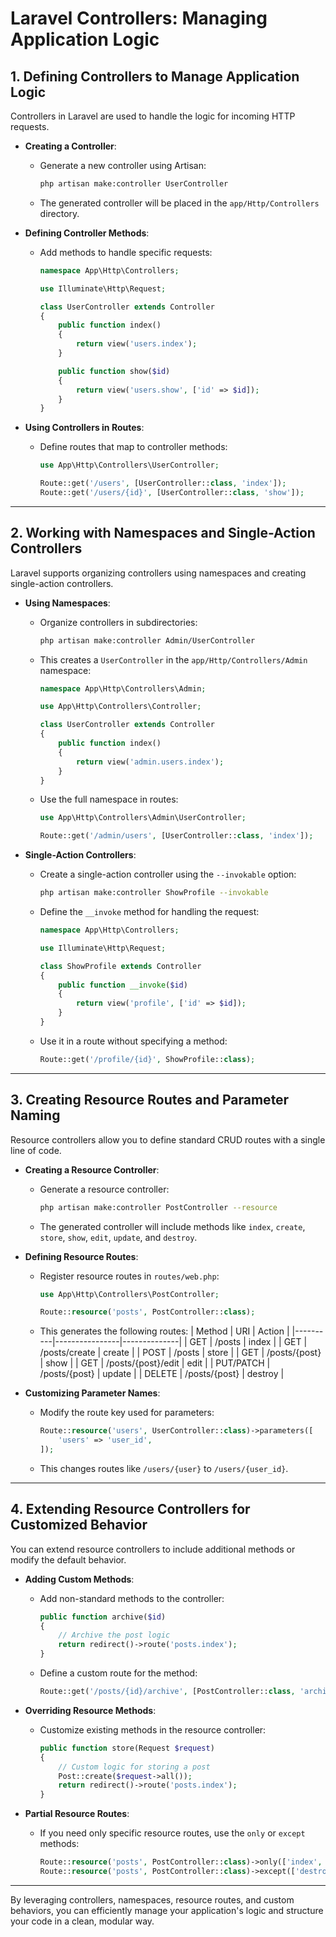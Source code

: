 # Laravel Controllers: Managing Application Logic

## 1. Defining Controllers to Manage Application Logic
Controllers in Laravel are used to handle the logic for incoming HTTP requests.

- **Creating a Controller**:
  - Generate a new controller using Artisan:
    ```bash
    php artisan make:controller UserController
    ```
  - The generated controller will be placed in the `app/Http/Controllers` directory.

- **Defining Controller Methods**:
  - Add methods to handle specific requests:
    ```php
    namespace App\Http\Controllers;

    use Illuminate\Http\Request;

    class UserController extends Controller
    {
        public function index()
        {
            return view('users.index');
        }

        public function show($id)
        {
            return view('users.show', ['id' => $id]);
        }
    }
    ```

- **Using Controllers in Routes**:
  - Define routes that map to controller methods:
    ```php
    use App\Http\Controllers\UserController;

    Route::get('/users', [UserController::class, 'index']);
    Route::get('/users/{id}', [UserController::class, 'show']);
    ```

---

## 2. Working with Namespaces and Single-Action Controllers
Laravel supports organizing controllers using namespaces and creating single-action controllers.

- **Using Namespaces**:
  - Organize controllers in subdirectories:
    ```bash
    php artisan make:controller Admin/UserController
    ```
  - This creates a `UserController` in the `app/Http/Controllers/Admin` namespace:
    ```php
    namespace App\Http\Controllers\Admin;

    use App\Http\Controllers\Controller;

    class UserController extends Controller
    {
        public function index()
        {
            return view('admin.users.index');
        }
    }
    ```

  - Use the full namespace in routes:
    ```php
    use App\Http\Controllers\Admin\UserController;

    Route::get('/admin/users', [UserController::class, 'index']);
    ```

- **Single-Action Controllers**:
  - Create a single-action controller using the `--invokable` option:
    ```bash
    php artisan make:controller ShowProfile --invokable
    ```
  - Define the `__invoke` method for handling the request:
    ```php
    namespace App\Http\Controllers;

    use Illuminate\Http\Request;

    class ShowProfile extends Controller
    {
        public function __invoke($id)
        {
            return view('profile', ['id' => $id]);
        }
    }
    ```
  - Use it in a route without specifying a method:
    ```php
    Route::get('/profile/{id}', ShowProfile::class);
    ```

---

## 3. Creating Resource Routes and Parameter Naming
Resource controllers allow you to define standard CRUD routes with a single line of code.

- **Creating a Resource Controller**:
  - Generate a resource controller:
    ```bash
    php artisan make:controller PostController --resource
    ```
  - The generated controller will include methods like `index`, `create`, `store`, `show`, `edit`, `update`, and `destroy`.

- **Defining Resource Routes**:
  - Register resource routes in `routes/web.php`:
    ```php
    use App\Http\Controllers\PostController;

    Route::resource('posts', PostController::class);
    ```
  - This generates the following routes:
    | Method   | URI            | Action       |
    |----------|----------------|--------------|
    | GET      | /posts         | index        |
    | GET      | /posts/create  | create       |
    | POST     | /posts         | store        |
    | GET      | /posts/{post}  | show         |
    | GET      | /posts/{post}/edit | edit   |
    | PUT/PATCH | /posts/{post} | update       |
    | DELETE   | /posts/{post}  | destroy      |

- **Customizing Parameter Names**:
  - Modify the route key used for parameters:
    ```php
    Route::resource('users', UserController::class)->parameters([
        'users' => 'user_id',
    ]);
    ```
  - This changes routes like `/users/{user}` to `/users/{user_id}`.

---

## 4. Extending Resource Controllers for Customized Behavior
You can extend resource controllers to include additional methods or modify the default behavior.

- **Adding Custom Methods**:
  - Add non-standard methods to the controller:
    ```php
    public function archive($id)
    {
        // Archive the post logic
        return redirect()->route('posts.index');
    }
    ```

  - Define a custom route for the method:
    ```php
    Route::get('/posts/{id}/archive', [PostController::class, 'archive'])->name('posts.archive');
    ```

- **Overriding Resource Methods**:
  - Customize existing methods in the resource controller:
    ```php
    public function store(Request $request)
    {
        // Custom logic for storing a post
        Post::create($request->all());
        return redirect()->route('posts.index');
    }
    ```

- **Partial Resource Routes**:
  - If you need only specific resource routes, use the `only` or `except` methods:
    ```php
    Route::resource('posts', PostController::class)->only(['index', 'show']);
    Route::resource('posts', PostController::class)->except(['destroy']);
    ```

---

By leveraging controllers, namespaces, resource routes, and custom behaviors, you can efficiently manage your application's logic and structure your code in a clean, modular way.
